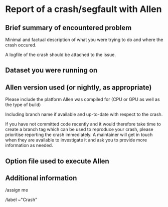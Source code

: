 # Report of a crash/segfault with Allen

## Brief summary of encountered problem

Minimal and factual description of what you were trying to do and where the crash occured. 

A logfile of the crash should be attached to the issue.

## Dataset you were running on

## Allen version used (or nightly, as appropriate)

Please include the platform Allen was compiled for (CPU or GPU as well as the type of build)

Including branch name if available and up-to-date with respect to the crash.

If you have not committed code recently and it would therefore take time to create a branch tag which can be used to reproduce your crash, please prioritise reporting the crash immediately. A maintainer will get in touch when they are available to investigate it and ask you to provide more information as needed.

## Option file used to execute Allen 

## Additional information

/assign me 

/label ~"Crash"

